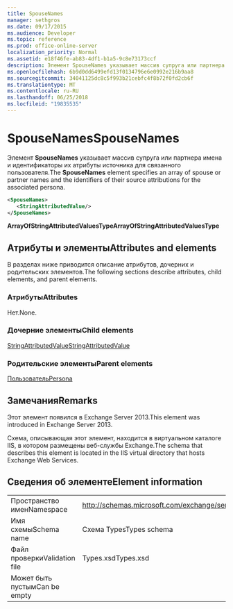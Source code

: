 ```yaml
---
title: SpouseNames
manager: sethgros
ms.date: 09/17/2015
ms.audience: Developer
ms.topic: reference
ms.prod: office-online-server
localization_priority: Normal
ms.assetid: e18f46fe-ab83-4df1-b1a5-9c8e73173ccf
description: Элемент SpouseNames указывает массив супруга или партнера имена и идентификаторы их атрибуты источника для связанного пользователя.
ms.openlocfilehash: 6b9d0dd6499efd13f0134796e6e0992e216b9aa8
ms.sourcegitcommit: 34041125dc8c5f993b21cebfc4f8b72f0fd2cb6f
ms.translationtype: MT
ms.contentlocale: ru-RU
ms.lasthandoff: 06/25/2018
ms.locfileid: "19835535"
---
```

# <a name="spousenames"></a><span data-ttu-id="ea891-103">SpouseNames</span><span class="sxs-lookup"><span data-stu-id="ea891-103">SpouseNames</span></span>

<span data-ttu-id="ea891-104">Элемент **SpouseNames** указывает массив супруга или партнера имена и идентификаторы их атрибуты источника для связанного пользователя.</span><span class="sxs-lookup"><span data-stu-id="ea891-104">The **SpouseNames** element specifies an array of spouse or partner names and the identifiers of their source attributions for the associated persona.</span></span> 
  
```XML
<SpouseNames>
   <StringAttributedValue/>
</SpouseNames>
```

 <span data-ttu-id="ea891-105">**ArrayOfStringAttributedValuesType**</span><span class="sxs-lookup"><span data-stu-id="ea891-105">**ArrayOfStringAttributedValuesType**</span></span>
## <a name="attributes-and-elements"></a><span data-ttu-id="ea891-106">Атрибуты и элементы</span><span class="sxs-lookup"><span data-stu-id="ea891-106">Attributes and elements</span></span>

<span data-ttu-id="ea891-107">В разделах ниже приводится описание атрибутов, дочерних и родительских элементов.</span><span class="sxs-lookup"><span data-stu-id="ea891-107">The following sections describe attributes, child elements, and parent elements.</span></span>
  
### <a name="attributes"></a><span data-ttu-id="ea891-108">Атрибуты</span><span class="sxs-lookup"><span data-stu-id="ea891-108">Attributes</span></span>

<span data-ttu-id="ea891-109">Нет.</span><span class="sxs-lookup"><span data-stu-id="ea891-109">None.</span></span>
  
### <a name="child-elements"></a><span data-ttu-id="ea891-110">Дочерние элементы</span><span class="sxs-lookup"><span data-stu-id="ea891-110">Child elements</span></span>

[<span data-ttu-id="ea891-111">StringAttributedValue</span><span class="sxs-lookup"><span data-stu-id="ea891-111">StringAttributedValue</span></span>](stringattributedvalue.md)
  
### <a name="parent-elements"></a><span data-ttu-id="ea891-112">Родительские элементы</span><span class="sxs-lookup"><span data-stu-id="ea891-112">Parent elements</span></span>

[<span data-ttu-id="ea891-113">Пользователь</span><span class="sxs-lookup"><span data-stu-id="ea891-113">Persona</span></span>](persona.md)
  
## <a name="remarks"></a><span data-ttu-id="ea891-114">Замечания</span><span class="sxs-lookup"><span data-stu-id="ea891-114">Remarks</span></span>

<span data-ttu-id="ea891-115">Этот элемент появился в Exchange Server 2013.</span><span class="sxs-lookup"><span data-stu-id="ea891-115">This element was introduced in Exchange Server 2013.</span></span>
  
<span data-ttu-id="ea891-116">Схема, описывающая этот элемент, находится в виртуальном каталоге IIS, в котором размещены веб-службы Exchange.</span><span class="sxs-lookup"><span data-stu-id="ea891-116">The schema that describes this element is located in the IIS virtual directory that hosts Exchange Web Services.</span></span>
  
## <a name="element-information"></a><span data-ttu-id="ea891-117">Сведения об элементе</span><span class="sxs-lookup"><span data-stu-id="ea891-117">Element information</span></span>

|||
|:-----|:-----|
|<span data-ttu-id="ea891-118">Пространство имен</span><span class="sxs-lookup"><span data-stu-id="ea891-118">Namespace</span></span>  <br/> |http://schemas.microsoft.com/exchange/services/2006/types  <br/> |
|<span data-ttu-id="ea891-119">Имя схемы</span><span class="sxs-lookup"><span data-stu-id="ea891-119">Schema name</span></span>  <br/> |<span data-ttu-id="ea891-120">Схема Types</span><span class="sxs-lookup"><span data-stu-id="ea891-120">Types schema</span></span>  <br/> |
|<span data-ttu-id="ea891-121">Файл проверки</span><span class="sxs-lookup"><span data-stu-id="ea891-121">Validation file</span></span>  <br/> |<span data-ttu-id="ea891-122">Types.xsd</span><span class="sxs-lookup"><span data-stu-id="ea891-122">Types.xsd</span></span>  <br/> |
|<span data-ttu-id="ea891-123">Может быть пустым</span><span class="sxs-lookup"><span data-stu-id="ea891-123">Can be empty</span></span>  <br/> ||
   

